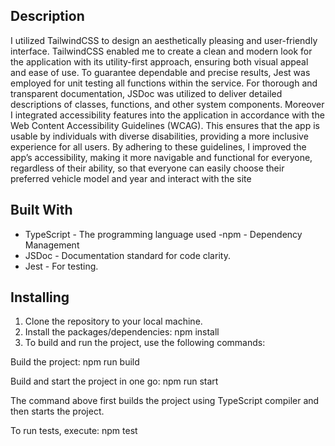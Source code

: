 ## Description

I utilized TailwindCSS to design an aesthetically pleasing and user-friendly interface. TailwindCSS enabled me to create a clean and modern look for the application with its utility-first approach, ensuring both visual appeal and ease of use. To guarantee dependable and precise results, Jest was employed for unit testing all functions within the service. For thorough and transparent documentation, JSDoc was utilized to deliver detailed descriptions of classes, functions, and other system components. Moreover I integrated accessibility features into the application in accordance with the Web Content Accessibility Guidelines (WCAG). This ensures that the app is usable by individuals with diverse disabilities, providing a more inclusive experience for all users. By adhering to these guidelines, I improved the app’s accessibility, making it more navigable and functional for everyone, regardless of their ability, so that everyone can easily choose their preferred vehicle model and year and interact with the site

##  Built With

- TypeScript - The programming language used
-npm - Dependency Management
- JSDoc - Documentation standard for code clarity.
- Jest - For testing.

## Installing

1. Clone the repository to your local machine. 
2. Install the packages/dependencies: npm install
3. To build and run the project, use the following commands:

Build the project: npm run build

Build and start the project in one go: npm run start

The command above first builds the project using TypeScript compiler and then starts the project.

To run tests, execute: npm test
